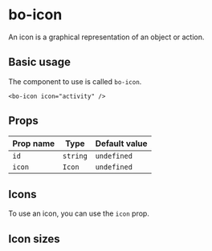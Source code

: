 <script setup>
import { BoIcon, Icon, icons } from '@/components/bo_icon';
</script>

# bo-icon

An icon is a graphical representation of an object or action.

## Basic usage

The component to use is called `bo-icon`.

```vue
<bo-icon icon="activity" />
```

## Props

| Prop name | Type     | Default value |
| --------- | -------- | ------------- |
| `id`      | `string` | `undefined`   |
| `icon`    | `Icon`   | `undefined`   |

## Icons

To use an icon, you can use the `icon` prop.

<div class="flex flex-wrap gap-2">
    <bo-icon :icon="Icon.activity" />
</div>

## Icon sizes
